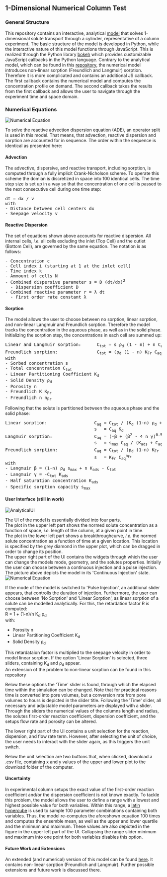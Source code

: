 ## 1-Dimensional Numerical Column Test

### General Structure
This repository contains an interactive, analytical [model](https://jangei.github.io/1D_column_test_numerical/) that solves 1-dimensional solute transport through a cylinder, representative of a column experiment. 
The basic structure of the model is developed in Python, while the interactive nature of this model functions through JavaScript. 
This is realized through the Python library [bokeh](https://bokeh.org/) which provides customizable JavaScript callbacks in the Python language.
Contrary to the analytical model, which can be found in this [repository](https://github.com/JanGei/1D_column_test_analytical), the numerical model introduces non-linear sorption (Freundlich and Langmuir) sorption.
Therefore it is more complicated and contains an additional JS callback. 
The first callback contains the numerical model and computes the concentration profile on demand.
The second callback takes the results from the first callback and allows the user to navigate through the experiment time and space domain.

### Numerical Equations
![Numerical Equation](https://user-images.githubusercontent.com/99887101/195810360-752db23d-9f93-43ce-b3e8-3b0ce4e0ca3c.PNG)

To solve the reactive advection dispersion equation (ADE), an operator split is used in this model.
That means, that advection, reactive dispersion and sorption are accounted for in sequence.
The order within the sequence is identical as presented here:

#### Advection
The advective, dispersive, and reactive transport, including sorption, is computed through a fully implicit Crank-Nicholson scheme. 
To operate this scheme the domian is discretized in space into 100 identical cells. 
The time step size is set up in a way so that the concentration of one cell is passed to the next consecutive cell during one time step:  
<pre>
dt = dx / v  
with
- Distance between cell centers dx
- Seepage velocity v
</pre>

#### Reactive Dispersion
The set of equations shown above accounts for reactive dispersion.
All internal cells, *i.e.* all cells excluding the inlet (Top Cell) and the outlet (Bottom Cell), are governed by the same equation.
The notation is as follows:
<pre>
- Concentration c
- Cell index i (starting at 1 at the inlet cell)
- Time index k 
- Ammount of cells N
- Combined dispersive parameter s = D (dt/dx)<sup>2</sup>
  - Dispersion coefficient D
- Combined reactive parameter r = λ dt
  - First order rate constant λ
</pre>

#### Sorption

The model allows the user to choose between no sorption, linear sorption, and non-linear Langmuir and Freundlich sorption.
Therefore the model tracks the concentration in the aqueous phase, as well as in the solid phase.
Initializing the sorption step, the concentrations in each cell are summed up:
<pre>
Linear and Langmuir sorption:      C<sub>tot</sub> = s ρ<sub>d</sub> (1 - n) + n C<sub>aq</sub>
Freundlich sorption:               C<sub>tot</sub> = (ρ<sub>d</sub> (1 - n) K<sub>Fr</sub> C<sub>aq</sub><sup>n<sub>Fr</sub>-1</sup> + n) C<sub>aq</sub>
with
- Sorbed concentration s
- Total concentration C<sub>tot</sub>
- Linear Partitioning Coefficient K<sub>d</sub>
- Solid Density ρ<sub>d</sub>
- Porosity n
- Freundlich K K<sub>Fr</sub>
- Freundlich n n<sub>Fr</sub>
</pre>

Following that the solute is partitioned between the aqueous phase and the solid phase:
<pre>
Linear sorption:                  C<sub>aq</sub> = C<sub>tot</sub> / (K<sub>d</sub> (1-n) ρ<sub>d</sub> + n)
                                  s<sub>  </sub> = C<sub>aq</sub> K<sub>d</sub>
Langmuir sorption:                C<sub>aq</sub> = (-β + (β<sup>2</sup> - 4 n γ)<sup>0.5</sup>) / (2 n)
                                  s<sub>  </sub> = s<sub>max</sub> C<sub>aq</sub> / (K<sub>ads</sub> + C<sub>aq</sub>)
Freundlich sorption:              C<sub>aq</sub> = C<sub>tot</sub> / (ρ<sub>d</sub> (1-n) K<sub>Fr</sub> C<sub>aq</sub><sup>n<sub>Fr</sub>-1</sup> + n)
                                  s<sub>  </sub> = K<sub>Fr</sub> C<sub>aq</sub><sup>n<sub>Fr</sub></sup>
with
- Langmuir β = (1-n) ρ<sub>d</sub> s<sub>max</sub> + n K<sub>ads</sub> - C<sub>tot</sub>
- Langmuir γ = -C<sub>tot</sub> K<sub>ads</sub>
- Half saturation concentration K<sub>ads</sub>
- Specific sorption capacity s<sub>max</sub>
</pre>

#### User Interface (still in work)

![AnalyticalUI](https://user-images.githubusercontent.com/99887101/195622686-1e3190a3-8ecf-486a-8a09-4605bf15db6a.PNG)

The UI of the model is essentially divided into four parts.  
The plot in the upper left part shows the normed solute concentration as a function of space, *i.e.* length of the column, at a given point in time.  
The plot in the lower left part shows a breakthroughcurve, *i.e.* the normed solute concentration as  a function of time at a given location. 
This location is specified by the grey diamond in the upper plot, which can be dragged in order to change its position.  
The upper right part of the UI contains the widgets through which the user can change the models mode, geometry, and the solutes properties.
Initially the user can choose between a continuous injection and a pulse injection. The picture above depicts the model in its 'Continuous Injection' state. ![Numerical Equation](https://user-images.githubusercontent.com/99887101/195810319-2074bbae-f531-44a5-a996-1245fdc28b52.PNG)

If the mode of the model is switched to 'Pulse Injection', an additional slider appears, that controlls the duration of injection.
Furthermore, the user can choose between 'No Sorption' and 'Linear Sorption', as linear sorption of a solute can be modelled analytically. 
For this, the retardation factor R is computed:  
R  = 1 + (1-n)/n K<sub>d</sub> ρ<sub>d</sub>  
with:
- Porosity n
- Linear Partitioning Coefficient K<sub>d</sub>
- Solid Density ρ<sub>d</sub>

This retardataion factor is multiplied to the seepage velocity in order to model linear sorption. 
If the option 'Linear Sorption' is selected, three sliders, containing K<sub>d</sub> and ρ<sub>d</sub> appear.  
An extension of the problem to non-linear sorption can be found in this [repository]([https://bokeh.org/](https://github.com/JanGei/1D_column_test_numerical))

Below these options the 'Time' slider is found, through which the elapsed time within the simulation can be changed. 
Note that for practical reasons time is converted into pore volumes, but a conversion rate from pore volumes to hours is depicted in the slider title.
Following the 'Time' slider, all necessary and adjustable model parameters are displayed with a slider. 
Through the sliders the numerical values of the columns length and radius, the solutes first-order reaction coefficient, dispersion coefficient, and the setups flow rate and porosity can be altered.  

The lower right part of the UI contains a unit selection for the reaction, dispersion, and flow rate term. 
However, after selecting the unit of choice, the user needs to interact with the slider again, as this triggers the unit switch.  

Below the unit selection are two buttons that, when clicked, download a .csv file, containing x and y values of the upper and lower plot to the download folder of the computer.

#### Uncertainty

In experimental column setups the exact value of the first-order reaction coefficient and/or the dispersion coefficient is not known exactly.
To tackle this problem, the model allows the user to define a range with a lowest and highest possible value for both variables.
Within this range, a [latin hypercube](https://en.wikipedia.org/wiki/Latin_hypercube_sampling) is used to sample 100 parameter combinations containing both variables.
Thus, the model re-computes the aforeshown equation 100 times and computes the ensemble mean, as well as the upper and lower quartile and the minimum and maximum.
These values are also depicted in the figure in the upper left part of the UI.
Collapsing the range slider minimum and maximum into one point for both variables disables this option.

#### Future Work and Extensions

An extended (and numerical) version of this model can be found [here](https://github.com/JanGei/1D_column_test_numerical). 
It contains non-linear sorption (Freundlich and Langmuir). Further possible extensions and future work is discussed there.
